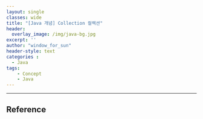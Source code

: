 ```yaml
--- 
layout: single
classes: wide
title: "[Java 개념] Collection 컬렉션"
header:
  overlay_image: /img/java-bg.jpg
excerpt: ''
author: "window_for_sun"
header-style: text
categories :
  - Java
tags:
    - Concept
    - Java
---  
```


	
---
## Reference
[]()  
